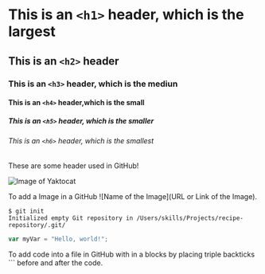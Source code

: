 # This is an `<h1>` header, which is the largest

## This is an `<h2>` header

### This is an `<h3>` header, which is the mediun

#### This is an `<h4>` header,which is the small

##### This is an `<h5>` header, which is the smaller

###### This is an `<h6>` header, which is the smallest

These are some header used in GitHub!


![Image of Yaktocat](https://octodex.github.com/images/yaktocat.png)

To add a Image in a GitHub ![Name of the Image](URL or Link of the Image).



```
$ git init
Initialized empty Git repository in /Users/skills/Projects/recipe-repository/.git/
```


``` javascript
var myVar = "Hello, world!";
```

To add code into a file in GitHub with in a blocks by placing triple backticks ``` before and after the code.
